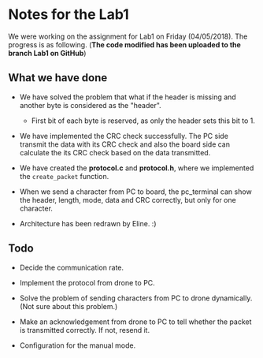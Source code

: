 # Notes for the Lab1
We were working on the assignment for Lab1 on Friday (04/05/2018). The progress is as following. (**The code modified has been uploaded to the branch Lab1 on GitHub**)

## What we have done
- We have solved the problem that what if the header is missing and another byte is considered as the "header".
  - First bit of each byte is reserved, as only the header sets this bit to 1.

- We have implemented the CRC check successfully. The PC side transmit the data with its CRC check and also the board side can calculate the its CRC check based on the data transmitted.

- We have created the **protocol.c** and **protocol.h**, where we implemented the `create_packet` function.

- When we send a character from PC to board, the pc_terminal can show the header, length, mode, data and CRC correctly, but only for one character.

- Architecture has been redrawn by Eline. :)

## Todo
- Decide the communication rate.

- Implement the protocol from drone to PC.

- Solve the problem of sending characters from PC to drone dynamically. (Not sure about this problem.)

- Make an acknowledgement from drone to PC to tell whether the packet is transmitted correctly. If not, resend it.

- Configuration for the manual mode.
